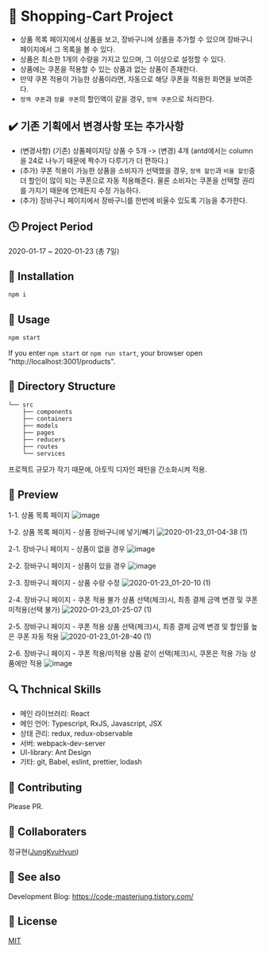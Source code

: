 # :open_book: Shopping-Cart Project

- 상품 목록 페이지에서 상품을 보고, 장바구니에 상품을 추가할 수 있으며 장바구니 페이지에서 그 목록을 볼 수 있다. <br />
- 상품은 최소한 1개의 수량을 가지고 있으며, 그 이상으로 설정할 수 있다. <br />
- 상품에는 쿠폰을 적용할 수 있는 상품과 없는 상품이 존재한다. <br />
- 만약 쿠폰 적용이 가능한 상품이라면, 자동으로 해당 쿠폰을 적용한 화면을 보여준다. <br />
- `정액 쿠폰`과 `정률 쿠폰`의 할인액이 같을 경우, `정액 쿠폰`으로 처리한다.

## :heavy_check_mark: 기존 기획에서 변경사항 또는 추가사항

- (변경사항) (기존) 상품페이지당 상품 수 5개 -> (변경) 4개 (antd에서는 column을 24로 나누기 때문에 짝수가 다루기가 더 편하다.) <br />
- (추가) 쿠폰 적용이 가능한 상품을 소비자가 선택했을 경우, `정액 할인`과 `비율 할인`중 더 할인이 많이 되는 쿠폰으로 자동 적용해준다. 물론 소비자는 쿠폰을 선택할 권리를 가지기 때문에 언제든지 수정 가능하다. <br />
- (추가) 장바구니 페이지에서 장바구니를 한번에 비울수 있도록 기능을 추가한다.

## :clock3: Project Period

2020-01-17 ~ 2020-01-23 (총 7일)

## :triangular_ruler: Installation

```javascript
npm i
```

## :bell: Usage

```javascript
npm start
```

If you enter `npm start` or `npm run start`, your browser open "http://localhost:3001/products".

## :mag_right: Directory Structure

```
└── src
    ├── components
    ├── containers
    ├── models
    ├── pages
    ├── reducers
    ├── routes
    └── services
```

프로젝트 규모가 작기 때문에, 아토믹 디자인 패턴을 간소화시켜 적용.

## :penguin: Preview
1-1. 상품 목록 페이지
![image](https://user-images.githubusercontent.com/42884032/72910546-078ad700-3d7c-11ea-8b4c-833f70a42cc2.png)

1-2. 상품 목록 페이지 - 상품 장바구니에 넣기/빼기
![2020-01-23_01-04-38 (1)](https://user-images.githubusercontent.com/42884032/72910868-7f590180-3d7c-11ea-9c21-f1657ed4a895.gif)


2-1. 장바구니 페이지 - 상품이 없을 경우
![image](https://user-images.githubusercontent.com/42884032/72911007-b6c7ae00-3d7c-11ea-9c1d-31245d9907d1.png)


2-2. 장바구니 페이지 - 상품이 있을 경우
![image](https://user-images.githubusercontent.com/42884032/72911783-f642ca00-3d7d-11ea-8e57-48917e6c750c.png)


2-3. 장바구니 페이지 - 상품 수량 수정
![2020-01-23_01-20-10 (1)](https://user-images.githubusercontent.com/42884032/72912282-c34d0600-3d7e-11ea-8778-e38380952791.gif)


2-4. 장바구니 페이지 - 쿠폰 적용 불가 상품 선택(체크)시, 최종 결제 금액 변경 및 쿠폰 미적용(선택 불가)
![2020-01-23_01-25-07 (1)](https://user-images.githubusercontent.com/42884032/72912667-5128f100-3d7f-11ea-9385-c25ca5e371fd.gif)


2-5. 장바구니 페이지 - 쿠폰 적용 상품 선택(체크)시, 최종 결제 금액 변경 및 할인률 높은 쿠폰 자동 적용
![2020-01-23_01-28-40 (1)](https://user-images.githubusercontent.com/42884032/72912999-d8766480-3d7f-11ea-8e30-779b9de3af56.gif)


2-6. 장바구니 페이지 - 쿠폰 적용/미적용 상품 같이 선택(체크)시, 쿠폰은 적용 가능 상품에만 적용
![image](https://user-images.githubusercontent.com/42884032/72913416-75390200-3d80-11ea-89eb-aa0e3afc0da8.png)


## :mag: Thchnical Skills

- 메인 라이브러리: React
- 메인 언어: Typescript, RxJS, Javascript, JSX
- 상태 관리: redux, redux-observable
- 서버: webpack-dev-server
- UI-library: Ant Design
- 기타: git, Babel, eslint, prettier, lodash

## :pray: Contributing

Please PR.

## :trident: Collaboraters

정규현([JungKyuHyun](https://github.com/JungKyuHyun))

## :eyes: See also

Development Blog: https://code-masterjung.tistory.com/

## :traffic_light: License

[MIT](LICENSE)
